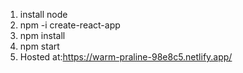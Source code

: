 1. install node
2. npm -i create-react-app
3. npm install
4. npm start
5. Hosted at:https://warm-praline-98e8c5.netlify.app/
